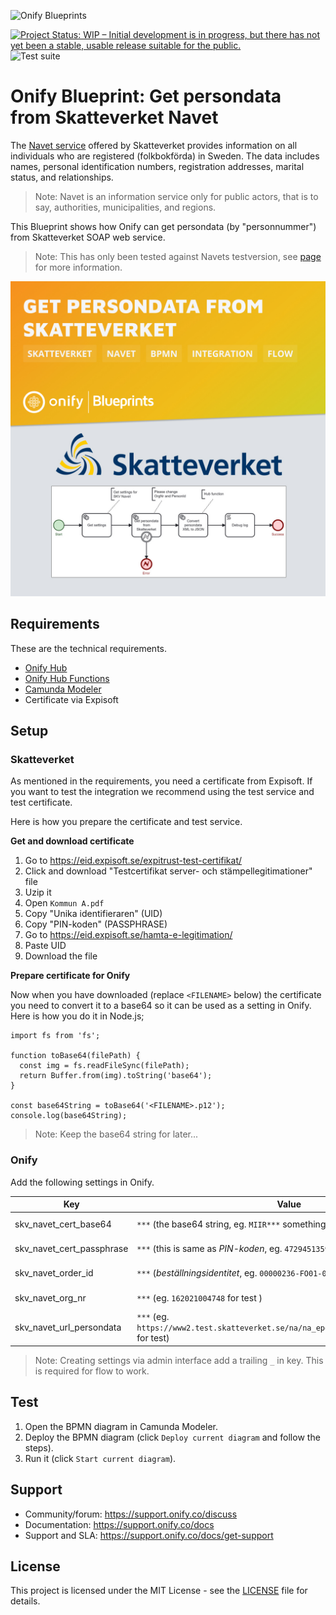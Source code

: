 ![Onify Blueprints](https://files.readme.io/8ba3f14-onify-blueprints-logo.png)

[![Project Status: WIP – Initial development is in progress, but there has not yet been a stable, usable release suitable for the public.](https://www.repostatus.org/badges/latest/wip.svg)](https://www.repostatus.org/#wip)
![Test suite](https://github.com/onify/blueprint-skatteverket-navet-get-persondata/workflows/Test%20suite/badge.svg)

# Onify Blueprint: Get persondata from Skatteverket Navet

The [Navet service](https://skatteverket.se/offentligaaktorer/informationsutbyte/navethamtauppgifteromfolkbokforing.4.18e1b10334ebe8bc80001754.html) offered by Skatteverket provides information on all individuals who are registered (folkbokförda) in Sweden. The data includes names, personal identification numbers, registration addresses, marital status, and relationships.

> Note: Navet is an information service only for public actors, that is to say, authorities, municipalities, and regions. 

This Blueprint shows how Onify can get persondata (by "personnummer") from Skatteverket SOAP web service. 

> Note: This has only been tested against Navets testversion, see [page](https://skatteverket.se/download/18.3016b5d91791bf5467958/1693561618862/na_bilaga10_Handledning_test.docx) for more information.

![Onify Blueprint: Get persondata from Skatteverket Navet](blueprint.jpg "Blueprint")

## Requirements

These are the technical requirements.

* [Onify Hub](https://github.com/onify/install)
* [Onify Hub Functions](https://github.com/onify/hub-functions)
* [Camunda Modeler](https://camunda.com/download/modeler/)
* Certificate via Expisoft

## Setup

### Skatteverket

As mentioned in the requirements, you need a certificate from Expisoft. If you want to test the integration we recommend using the test service and test certificate. 

Here is how you prepare the certificate and test service.

**Get and download certificate**

1. Go to https://eid.expisoft.se/expitrust-test-certifikat/
2. Click and download "Testcertifikat server- och stämpellegitimationer" file
3. Uzip it
4. Open `Kommun A.pdf`
5. Copy "Unika identifieraren" (UID)
6. Copy "PIN-koden" (PASSPHRASE)
6. Go to https://eid.expisoft.se/hamta-e-legitimation/
8. Paste UID
9. Download the file

**Prepare certificate for Onify**

Now when you have downloaded (replace `<FILENAME>` below) the certificate you need to convert it to a base64 so it can be used as a setting in Onify. Here is how you do it in Node.js;

```node
import fs from 'fs';

function toBase64(filePath) {
  const img = fs.readFileSync(filePath);
  return Buffer.from(img).toString('base64');
}

const base64String = toBase64('<FILENAME>.p12');
console.log(base64String);
```

> Note: Keep the base64 string for later...

### Onify

Add the following settings in Onify.

|Key|Value|Type|Tag|Role|
|---|-----|----|---|----|
|skv_navet_cert_base64|`***` (the base64 string, eg. `MIIR***` something)|string|skv, navet|admin|
|skv_navet_cert_passphrase|`***` (this is same as *PIN-koden*, eg. `4729451359506045` for test)|password|skv, navet|admin|
|skv_navet_order_id|`***` (*beställningsidentitet*, eg. `00000236-FO01-0001` for test )|string|skv, navet|admin|
|skv_navet_org_nr|`***` (eg. `162021004748` for test )|string|skv, navet|admin|
|skv_navet_url_persondata|`***` (eg. `https://www2.test.skatteverket.se/na/na_epersondata/V4/personpostXML` for test)|string|skv, navet|admin|

> Note: Creating settings via admin interface add a trailing `_` in key. This is required for flow to work.

## Test

1. Open the BPMN diagram in Camunda Modeler.
2. Deploy the BPMN diagram (click `Deploy current diagram` and follow the steps).
3. Run it (click `Start current diagram`).

## Support

* Community/forum: https://support.onify.co/discuss
* Documentation: https://support.onify.co/docs
* Support and SLA: https://support.onify.co/docs/get-support

## License

This project is licensed under the MIT License - see the [LICENSE](LICENSE) file for details.